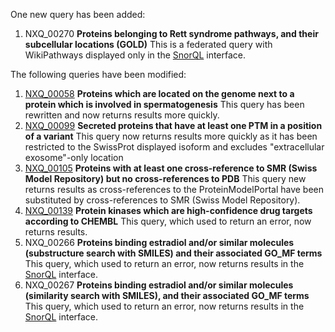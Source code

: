 One new query has been added:

1. NXQ\_00270 **Proteins belonging to Rett syndrome pathways, and their subcellular  locations (GOLD)** This is a federated query with WikiPathways displayed only in the [SnorQL](https://snorql.nextprot.org/) interface.

The following queries have been modified:

1. [NXQ\_00058](../proteins/search?mode=advanced&queryId=NXQ_00058) **Proteins which are located on the genome next to a protein which is involved in spermatogenesis** This query has been rewritten and now returns results more quickly.
2. [NXQ\_00099](../proteins/search?mode=advanced&queryId=NXQ_00099) **Secreted proteins that have at least one PTM in a position of a variant** This query now returns results more quickly as it has been restricted to the SwissProt displayed isoform and excludes &quot;extracellular exosome&quot;-only location
3. [NXQ\_00105](../proteins/search?mode=advanced&queryId=NXQ_00105) **Proteins with at least one cross-reference to SMR (Swiss Model Repository) but no cross-references to PDB** This query new returns results as cross-references to the ProteinModelPortal have been substituted by cross-references to SMR (Swiss Model Repository).
4. [NXQ\_00139](../proteins/search?mode=advanced&queryId=NXQ_00139) **Protein kinases which are high-confidence drug targets according to CHEMBL** This query, which used to return an error, now returns results.
5. NXQ\_00266 **Proteins binding estradiol and/or similar molecules (substructure search with SMILES) and their associated GO_MF terms** This query, which used to return an error, now returns results in the [SnorQL](https://snorql.nextprot.org/) interface.
6. NXQ\_00267 **Proteins binding estradiol and/or similar molecules (similarity search with SMILES), and their associated GO_MF terms** This query, which used to return an error, now returns results in the [SnorQL](https://snorql.nextprot.org/) interface.
